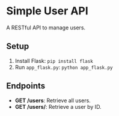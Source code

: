 # Simple User API
A RESTful API to manage users.

## Setup
1. Install Flask: `pip install flask`
2. Run `app_flask.py`: `python app_flask.py`

## Endpoints
- **GET /users**: Retrieve all users.
- **GET /users/<id>**: Retrieve a user by ID.